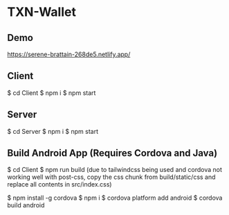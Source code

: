 # TXN-Wallet

## Demo
https://serene-brattain-268de5.netlify.app/

## Client
$ cd Client
$ npm i 
$ npm start

## Server
$ cd Server
$ npm i 
$ npm start

## Build Android App (Requires Cordova and Java)
$ cd Client
$ npm run build
(due to tailwindcss being used and cordova not working well with post-css, copy the css chunk from build/static/css and replace all contents in src/index.css)

$ npm install -g cordova
$ npm i
$ cordova platform add android
$ cordova build android
